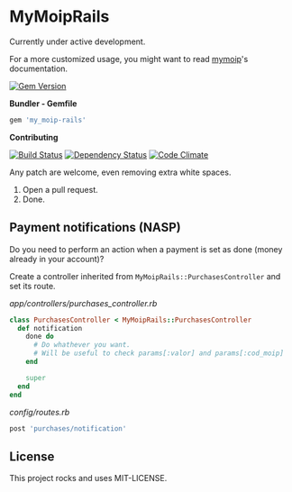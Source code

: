 MyMoipRails
===========

Currently under active development.

For a more customized usage, you might want to read [mymoip](https://github.com/Irio/mymoip)'s documentation.

[![Gem Version](https://badge.fury.io/rb/my_moip-rails.png)](http://badge.fury.io/rb/my_moip-rails)

**Bundler - Gemfile**
```ruby
gem 'my_moip-rails'
```

**Contributing**

[![Build Status](https://secure.travis-ci.org/Irio/my_moip-rails.png)](http://travis-ci.org/Irio/my_moip-rails)
[![Dependency Status](https://gemnasium.com/Irio/my_moip-rails.png)](https://gemnasium.com/Irio/my_moip-rails)
[![Code Climate](https://codeclimate.com/github/Irio/my_moip-rails.png)](https://codeclimate.com/github/Irio/my_moip-rails)

Any patch are welcome, even removing extra white spaces.

1. Open a pull request.
2. Done.


Payment notifications (NASP)
----------------------------

Do you need to perform an action when a payment is set as done (money already in your account)?

Create a controller inherited from `MyMoipRails::PurchasesController` and set its route.

*app/controllers/purchases_controller.rb*
```ruby
class PurchasesController < MyMoipRails::PurchasesController
  def notification
    done do
      # Do whathever you want.
      # Will be useful to check params[:valor] and params[:cod_moip]
    end

    super
  end
end
```

*config/routes.rb*
```ruby
post 'purchases/notification'
```

License
-------

This project rocks and uses MIT-LICENSE.
